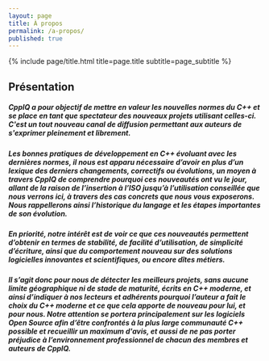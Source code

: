 ```yaml
---
layout: page
title: À propos
permalink: /a-propos/
published: true
---
```


<div class="page" markdown="1">
{% include page/title.html title=page.title subtitle=page_subtitle %}

## Présentation


##### CppIQ a pour objectif de mettre en valeur les nouvelles normes du C++ et se place en tant que spectateur des nouveaux projets utilisant celles-ci. C'est un tout nouveau canal de diffusion permettant aux auteurs de s'exprimer pleinement et librement.

##### Les bonnes pratiques de développement en C++ évoluant avec les dernières normes, il nous est apparu nécessaire d’avoir en plus d’un lexique des derniers changements, correctifs ou évolutions, un moyen à travers CppIQ de comprendre pourquoi ces nouveautés ont vu le jour, allant de la raison de l’insertion à l’ISO jusqu’à l’utilisation conseillée que nous verrons ici, à travers des cas concrets que nous vous exposerons. Nous rappellerons ainsi l’historique du langage et les étapes importantes de son évolution.

##### En priorité, notre intérêt est de voir ce que ces nouveautés permettent d’obtenir en termes de stabilité, de facilité d’utilisation, de simplicité d’écriture, ainsi que du comportement nouveau sur des solutions logicielles innovantes et scientifiques, ou encore dîtes métiers.

##### Il s’agit donc pour nous de détecter les meilleurs projets, sans aucune limite géographique ni de stade de maturité, écrits en C++ moderne, et ainsi d’indiquer à nos lecteurs et adhérents pourquoi l’auteur a fait le choix du C++ moderne et ce que cela apporte de nouveau pour lui, et pour nous. Notre attention se portera principalement sur les logiciels Open Source afin d’être confrontés à la plus large communauté C++ possible et recueillir un maximum d'avis, et aussi de ne pas porter préjudice à l’environnement professionnel de chacun des membres et auteurs de CppIQ.

</div>
